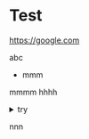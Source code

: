 # Test

https://google.com

abc

* mmm

mmmm hhhh&nbsp;

<details>

<summary>try</summary>

1234

</details>

nnn